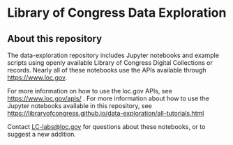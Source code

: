 # Library of Congress Data Exploration

## About this repository

The data-exploration repository includes Jupyter notebooks and example scripts using openly available Library of Congress Digital Collections or records. Nearly all of these notebooks use the APIs available through https://www.loc.gov. 

For more information on how to use the loc.gov APIs, see https://www.loc.gov/apis/ .  For more information about how to use the Jupyter notebooks available in this repository, see https://libraryofcongress.github.io/data-exploration/all-tutorials.html 

Contact LC-labs@loc.gov for questions about these notebooks, or to suggest a new addition. 
